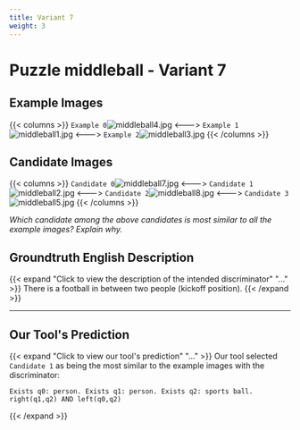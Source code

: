 ```yaml
---
title: Variant 7
weight: 3
---
```


# Puzzle middleball - Variant 7

## Example Images
{{< columns >}}
`Example 0`![middleball4.jpg](/natscene_data/images/middleball4.jpg)
<--->
`Example 1`![middleball1.jpg](/natscene_data/images/middleball1.jpg)
<--->
`Example 2`![middleball3.jpg](/natscene_data/images/middleball3.jpg)
{{< /columns >}}

## Candidate Images
{{< columns >}}
`Candidate 0`![middleball7.jpg](/natscene_data/images/middleball7.jpg)
<--->
`Candidate 1`![middleball2.jpg](/natscene_data/images/middleball2.jpg)
<--->
`Candidate 2`![middleball8.jpg](/natscene_data/images/middleball8.jpg)
<--->
`Candidate 3`![middleball5.jpg](/natscene_data/images/middleball5.jpg)
{{< /columns >}}

*Which candidate among the above candidates is most similar to all the example images? Explain why.*

## Groundtruth English Description

{{< expand "Click to view the description of the intended discriminator" "..." >}}
There is a football in between two people (kickoff position).
{{< /expand >}}

---



## Our Tool's Prediction

{{< expand "Click to view our tool's prediction" "..." >}}
Our tool selected `Candidate 1` as being the most similar to the example images with the discriminator:
```plaintext
Exists q0: person. Exists q1: person. Exists q2: sports ball. right(q1,q2) AND left(q0,q2)
```
{{< /expand >}}
